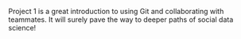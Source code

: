 Project 1 is a great introduction to using Git and collaborating with teammates. It will surely pave the way to deeper paths of social data science!
